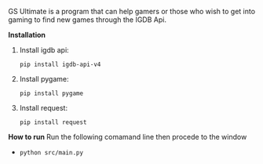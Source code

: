 GS Ultimate is a program that can help gamers or those who wish to get into gaming to find new games through the IGDB Api.

**Installation**
1. Install igdb api:

     ```pip install igdb-api-v4```

2. Install pygame:

     ```pip install pygame```

3. Install request:

     ```pip install request```

**How to run**
Run the following comamand line then procede to the window
- ```python src/main.py```
